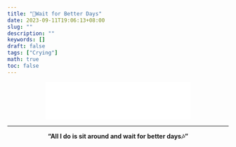 ```yaml
---
title: "💜Wait for Better Days"
date: 2023-09-11T19:06:13+08:00
slug: ""
description: ""
keywords: []
draft: false
tags: ["Crying"]
math: true
toc: false
---
```


<p style="text-align:center">
<iframe frameborder="no" border="0" marginwidth="0" marginheight="0" width=330 height=86 src="//music.163.com/outchain/player?type=2&id=1915781235&auto=1&height=66">
</iframe></p>
<p></p>
<hr>
<p style="text-align:center"><b>“All I do is sit around and wait for better days🎶”</b></p>